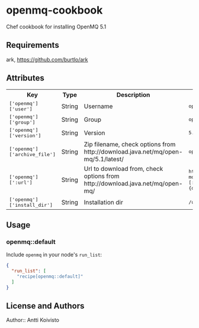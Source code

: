 # openmq-cookbook

Chef cookbook for installing OpenMQ 5.1


## Requirements
ark, https://github.com/burtlo/ark


## Attributes

<table>
  <tr>
    <th>Key</th>
    <th>Type</th>
    <th>Description</th>
    <th>Default</th>
  </tr>
  <tr>
    <td><tt>['openmq']['user']</tt></td>
    <td>String</td>
    <td>Username</td>
    <td><tt>openmq</tt></td>
  </tr>
  <tr>
    <td><tt>['openmq']['group']</tt></td>
    <td>String</td>
    <td>Group</td>
    <td><tt>openmq</tt></td>
  </tr>
  <tr>
    <td><tt>['openmq']['version']</tt></td>
    <td>String</td>
    <td>Version</td>
    <td><tt>5.1</tt></td>
  </tr>
  <tr>
    <td><tt>['openmq']['archive_file']</tt></td>
    <td>String</td>
    <td>Zip filename, check options from http://download.java.net/mq/open-mq/5.1/latest/</td>
    <td><tt>openmq5_1-binary-linux.zip</tt></td>
  </tr>
  <tr>
    <td><tt>['openmq'][':url']</tt></td>
    <td>String</td>
    <td>Url to download from, check options from http://download.java.net/mq/open-mq/</td>
    <td><tt>http://download.java.net/mq/open-mq/#{default[:openmq][:version]}/latest/#{default[:openmq][:archive_file]}</tt></td>
  </tr>
  <tr>
    <td><tt>['openmq']['install_dir']</tt></td>
    <td>String</td>
    <td>Installation dir</td>
    <td><tt>/usr/local</tt></td>
  </tr>
</table>

## Usage

### openmq::default

Include `openmq` in your node's `run_list`:

```json
{
  "run_list": [
    "recipe[openmq::default]"
  ]
}
```

## License and Authors

Author:: Antti Koivisto

